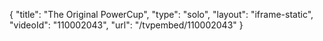 {
    "title": "The Original PowerCup",
    "type": "solo",
    "layout": "iframe-static",
    "videoId": "110002043",
    "url": "\/tvpembed\/110002043"
}